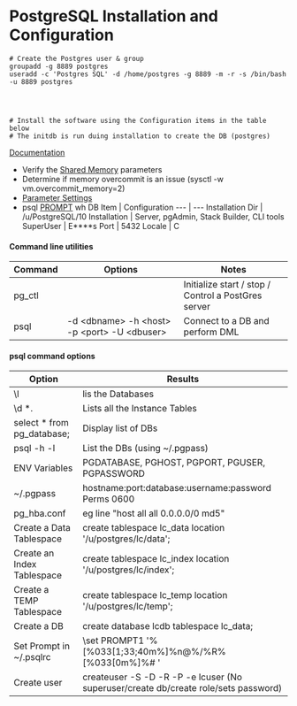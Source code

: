 # PostgreSQL Installation and Configuration

```apple js
# Create the Postgres user & group
groupadd -g 8889 postgres
useradd -c 'Postgres SQL' -d /home/postgres -g 8889 -m -r -s /bin/bash -u 8889 postgres




# Install the software using the Configuration items in the table below
# The initdb is run duing installation to create the DB (postgres)
```
[Documentation](https://www.postgresql.org/docs/current/static/index.html)
 
 * Verify the [Shared Memory](https://www.postgresql.org/docs/current/static/kernel-resources.html) parameters
 * Determine if memory overcommit is an issue (sysctl -w vm.overcommit_memory=2)
 * [Parameter Settings](https://www.postgresql.org/docs/current/static/runtime-config.html) 
 * psql [PROMPT](https://www.postgresql.org/docs/8.4/static/app-psql.html#APP-PSQL-PROMPTING)
wh
DB Item | Configuration
--- | ---
Installation Dir | /u/PostgreSQL/10
Installation | Server, pgAdmin, Stack Builder, CLI tools
SuperUser | E****s
Port | 5432
Locale | C

#### Command line utilities

Command | Options | Notes
--- |--- | ---
pg_ctl | | Initialize start / stop / Control a PostGres server 
psql | -d \<dbname> -h \<host> -p \<port> -U \<dbuser> | Connect to a DB and perform DML

#### psql command options

Option | Results
--- | ---
\l | lis the Databases
\d *. | Lists all the Instance Tables
select * from pg_database; | Display list of DBs
psql -h <hostname> -l | List the DBs (using ~/.pgpass)
ENV Variables | PGDATABASE, PGHOST, PGPORT, PGUSER, PGPASSWORD
~/.pgpass | hostname:port:database:username:password Perms 0600
pg_hba.conf | eg line "host    all             all             0.0.0.0/0              md5"
Create a Data Tablespace | create tablespace lc_data location '/u/postgres/lc/data';
Create an Index Tablespace | create tablespace lc_index location '/u/postgres/lc/index';
Create a TEMP Tablespace | create tablespace lc_temp location '/u/postgres/lc/temp';
Create a DB | create database lcdb tablespace lc_data;
Set Prompt in ~/.psqlrc | \set PROMPT1 '%[%033[1;33;40m%]%n@%/%R%[%033[0m%]%# '
Create user | createuser -S -D -R -P -e lcuser (No superuser/create db/create role/sets password)